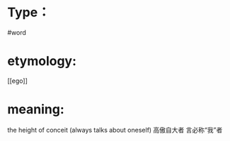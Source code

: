 # Type：
#word 
# etymology: 
[[ego]]
# meaning: 
the height of conceit (always talks about oneself)
高傲自大者 言必称“我”者